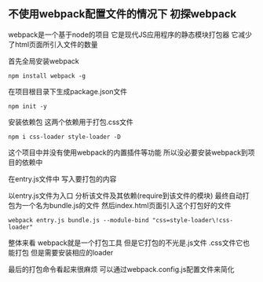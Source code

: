 ## 不使用webpack配置文件的情况下 初探webpack

webpack是一个基于node的项目 它是现代JS应用程序的静态模块打包器 它减少了html页面所引入文件的数量

首先全局安装webpack

	npm install webpack -g


在项目根目录下生成package.json文件
	
	npm init -y 

安装依赖包 这两个依赖用于打包.css文件

	npm i css-loader style-loader -D

这个项目中并没有使用webpack的内置插件等功能 所以没必要安装webpack到项目的依赖中

在entry.js文件中 写入要打包的内容

以entry.js文件为入口 分析该文件及其依赖(require到该文件的模块) 最终自动打包为一个名为bundle.js的文件 然后index.html页面引入这个打包好的文件

	webpack entry.js bundle.js --module-bind "css=style-loader\!css-loader"

整体来看 webpack就是一个打包工具 但是它打包的不光是.js文件 .css文件它也能打包 但是需要安装相应的loader

最后的打包命令看起来很麻烦 可以通过webpack.config.js配置文件来简化